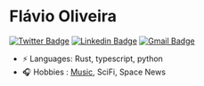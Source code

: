 # Flávio Oliveira
[![Twitter Badge](https://img.shields.io/badge/-@FlavioOliveira-1ca0f1?style=flat-square&labelColor=1ca0f1&logo=twitter&logoColor=white&link=https://twitter.com/WisespaceI)](https://twitter.com/WisespaceI) [![Linkedin Badge](https://img.shields.io/badge/-FlavioOliveira-blue?style=flat-square&logo=Linkedin&logoColor=white&link=https://www.linkedin.com/in/flavio-oliveira-ab2908/)](https://www.linkedin.com/in/flavio-oliveira-ab2908) [![Gmail Badge](https://img.shields.io/badge/-flavio@wisespace.io-c14438?style=flat-square&logo=Gmail&logoColor=white&link=mailto:flavio@wisespace.io)](mailto:flavio@wisespace.io)

- ⚡ Languages: Rust, typescript, python
- 🎧 Hobbies : [Music](https://www.youtube.com/channel/UCE8c7VnaYYkAxegKfD7NsgA), SciFi, Space News
